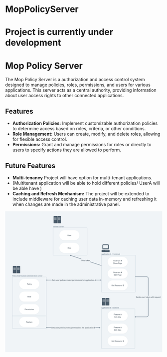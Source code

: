 # MopPolicyServer

# **Project is currently under development** 


# Mop Policy Server

The Mop Policy Server is a authorization and access control system designed to manage policies, roles, permissions, and users for various applications. This server acts as a central authority, providing information about user access rights to other connected applications.

## Features

- **Authorization Policies:** Implement customizable authorization policies to determine access based on roles, criteria, or other conditions.
- **Role Management:** Users can create, modify, and delete roles, allowing for flexible access control.
- **Permissions:** Grant and manage permissions for roles or directly to users to specify actions they are allowed to perform.

## Future Features

- **Multi-tenancy** Project will have option for multi-tenant applications.
- (Multitenant application will be able to hold different policies/ UserA will be able have )
- **Caching and Refresh Mechanism:** The project will be extended to include middleware for caching user data in-memory and refreshing it when changes are made in the administrative panel.

![HighLevel](./img/PolicyFeatureAdminHighLevel.png)